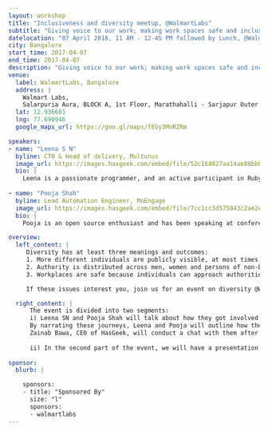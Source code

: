 ```yaml
---
layout: workshop
title: "Inclusiveness and diversity meetup, @WalmartLabs"
subtitle: "Giving voice to our work; making work spaces safe and inclusive."
datelocation: "07 April 2018, 11 AM - 12-45 PM followed by Lunch, @WalmartLabs, Bangalore"
city: Bangalore
start_time: 2017-04-07
end_time: 2017-04-07
description: "Giving voice to our work; making work spaces safe and inclusive."
venue:
  label: WalmartLabs, Bangalore
  address: |
    Walmart Labs,
    Salarpuria Aura, BLOCK A, 1st Floor, Marathahalli - Sarjapur Outer Ring Rd, Kaverappa Layout, Kadubeesanahalli, Bengaluru, Karnataka 560103, India
  lat: 12.936681
  lng: 77.690946
  google_maps_url: https://goo.gl/maps/fEGy3MnRZRm

speakers:
- name: "Leena S N"
  byline: CTO & Head of delivery, Multunus
  image_url: https://images.hasgeek.com/embed/file/52c168027aa14ae88bbb885aba40f745
  bio: |
    Leena is a passionate programmer, and an active participant in Ruby, DevOps and JavaScript communities. Leena teaches workshops, and actively mentors developers.
  
- name: "Pooja Shah"
  byline: Lead Automation Engineer, MoEngage
  image_url: https://images.hasgeek.com/embed/file/7cc1cc3d575043c2ae2edfdb6b9aca39
  bio: |
    Pooja is an open source enthusiast and has been speaking at conferences worldwide. She spoke about the “Alice the Bot”created for improving alert management at Rootconf 2017: http://hsgk.in/2DqMzRk.

overview:
  left_content: |
     Diversity has at least three meanings and outcomes:
     1. More different individuals are publicly visible, at most times, at workplaces and outside. 
     2. Authority is distributed across men, women and persons of non-binary genders rather than being concentrated in one gender.
     3. Workplaces are safe because individuals can approach authorities and management on sensitive matters without fear of being ridiculed. 

     If these issues interest you, join us for an event on diversity @WalmartLabs, on 7 April 2018. 

  right_content: |
      The event is divided into two segments:
      i) Leena SN and Pooja Shah will talk about how they got involved in developer communities, and started speaking about their work in different forums including conferences, meetups, on Twitter and blogs. 
      By narrating these journeys, Leena and Pooja will outline how their authority has evolved – in the community and at their workplaces – and the impact this has made on their psychological and professional lives. 
      Zainab Bawa, CEO of HasGeek, will conduct a chat with them after their presentations, along with audience participation.
      
      ii) In the second part of the event, we will have a presentation on how to make workplaces psychologically safe for women and persons of non-binary genders. The speaker for this session is to be confirmed.  
     
sponsor:
  blurb: |

    sponsors:
    - title: "Sponsored By"
      size: "l"
      sponsors:
      - walmartlabs     
---
```

